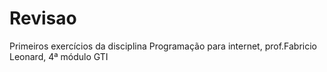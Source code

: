 # Revisao
Primeiros exercícios da disciplina Programação para internet, prof.Fabricio Leonard, 4ª módulo GTI

